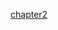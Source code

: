 [chapter2](https://github.com/BHAGYASREE200/DOCUMENTATION-OF-ALWAYS-BE-ALERT/blob/main/if%20basic%20problem)
